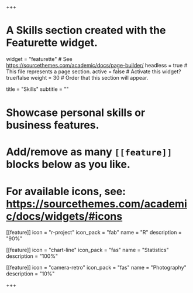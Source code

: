 +++
# A Skills section created with the Featurette widget.
widget = "featurette"  # See https://sourcethemes.com/academic/docs/page-builder/
headless = true  # This file represents a page section.
active = false  # Activate this widget? true/false
weight = 30  # Order that this section will appear.

title = "Skills"
subtitle = ""

# Showcase personal skills or business features.
# 
# Add/remove as many `[[feature]]` blocks below as you like.
# 
# For available icons, see: https://sourcethemes.com/academic/docs/widgets/#icons

[[feature]]
icon = "r-project"
icon_pack = "fab"
name = "R"
description = "90%"

[[feature]]
icon = "chart-line"
icon_pack = "fas"
name = "Statistics"
description = "100%"  

[[feature]]
icon = "camera-retro"
icon_pack = "fas"
name = "Photography"
description = "10%"

+++
